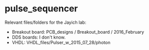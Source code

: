 # pulse_sequencer

Relevant files/folders for the Jayich lab:
 - Breakout board: PCB_designs / Breakout_board / 2016_February
 - DDS boards: I don't know.
 - VHDL: VHDL_files/Pulser_w_2015_07_28/photon
